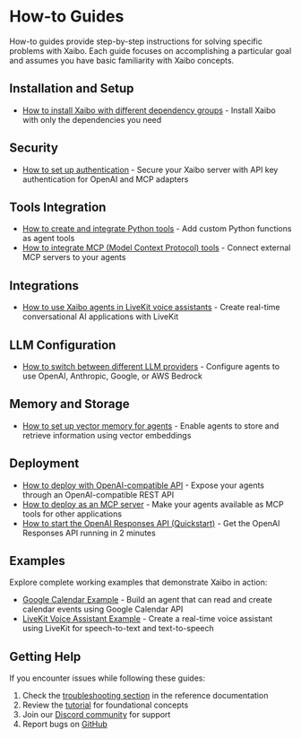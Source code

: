 # How-to Guides

How-to guides provide step-by-step instructions for solving specific problems with Xaibo. Each guide focuses on accomplishing a particular goal and assumes you have basic familiarity with Xaibo concepts.

## Installation and Setup

- [How to install Xaibo with different dependency groups](installation.md) - Install Xaibo with only the dependencies you need

## Security

- [How to set up authentication](authentication.md) - Secure your Xaibo server with API key authentication for OpenAI and MCP adapters

## Tools Integration

- [How to create and integrate Python tools](tools/python-tools.md) - Add custom Python functions as agent tools
- [How to integrate MCP (Model Context Protocol) tools](tools/mcp-tools.md) - Connect external MCP servers to your agents

## Integrations

- [How to use Xaibo agents in LiveKit voice assistants](integrations/livekit-voice-assistant.md) - Create real-time conversational AI applications with LiveKit

## LLM Configuration

- [How to switch between different LLM providers](llm/switch-providers.md) - Configure agents to use OpenAI, Anthropic, Google, or AWS Bedrock

## Memory and Storage

- [How to set up vector memory for agents](memory/setup-vector-memory.md) - Enable agents to store and retrieve information using vector embeddings

## Deployment

- [How to deploy with OpenAI-compatible API](deployment/openai-api.md) - Expose your agents through an OpenAI-compatible REST API
- [How to deploy as an MCP server](deployment/mcp-server.md) - Make your agents available as MCP tools for other applications
- [How to start the OpenAI Responses API (Quickstart)](api/openai-responses-quickstart.md) - Get the OpenAI Responses API running in 2 minutes

## Examples

Explore complete working examples that demonstrate Xaibo in action:

- [Google Calendar Example](https://github.com/xpressai/xaibo/tree/main/examples/google_calendar_example) - Build an agent that can read and create calendar events using Google Calendar API
- [LiveKit Voice Assistant Example](https://github.com/xpressai/xaibo/tree/main/examples/livekit_example) - Create a real-time voice assistant using LiveKit for speech-to-text and text-to-speech

## Getting Help

If you encounter issues while following these guides:

1. Check the [troubleshooting section](../reference/troubleshooting.md) in the reference documentation
2. Review the [tutorial](../tutorial/index.md) for foundational concepts
3. Join our [Discord community](https://discord.gg/uASMzSSVKe) for support
4. Report bugs on [GitHub](https://github.com/xpressai/xaibo/issues)